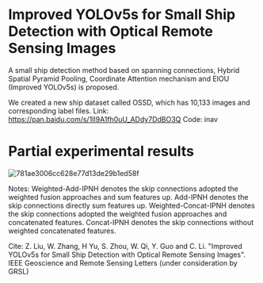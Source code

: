 # Improved YOLOv5s for Small Ship Detection with Optical Remote Sensing Images
A small ship detection method based on spanning connections, Hybrid Spatial Pyramid Pooling, Coordinate Attention mechanism and EIOU (Improved YOLOv5s) is proposed.

We created a new ship dataset called OSSD, which has 10,133 images and corresponding label files. 
Link: https://pan.baidu.com/s/1lI9A1fh0uU_ADdy7DdBO3Q 
Code: inav

# Partial experimental results

![781ae3006cc628e77d13de29b1ed58f](https://github.com/wenjieo/Improved-YOLOv5s-for-small-ship-detection/assets/97601413/5a6d565c-b977-4883-b899-c519944b76cf)

Notes: Weighted-Add-IPNH denotes the skip connections adopted the weighted fusion approaches and sum features up. Add-IPNH denotes the skip connections directly sum features up. Weighted-Concat-IPNH denotes the skip connections adopted the weighted fusion approaches and concatenated features. Concat-IPNH denotes the skip connections without weighted concatenated features.

Cite: Z. Liu, W. Zhang, H Yu, S. Zhou, W. Qi, Y. Guo and C. Li. "Improved YOLOv5s for Small Ship Detection with Optical Remote Sensing Images". IEEE Geoscience and Remote Sensing Letters (under consideration by GRSL)
